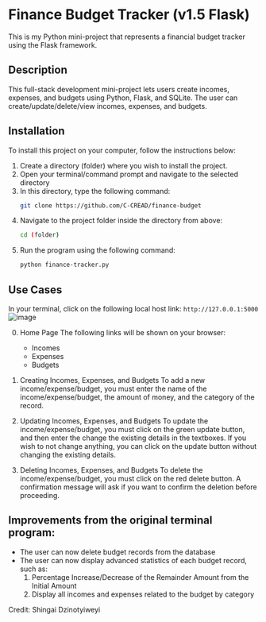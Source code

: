 # Finance Budget Tracker (v1.5 Flask)
This is my Python mini-project that represents a financial budget tracker using the Flask framework.


## Description
This full-stack development mini-project lets users create incomes, expenses, and budgets using Python, Flask, and SQLite. 
The user can create/update/delete/view incomes, expenses, and budgets.

## Installation
To install this project on your computer, follow the instructions below:
1. Create a directory (folder) where you wish to install the project.
2. Open your terminal/command prompt and navigate to the selected directory
3. In this directory, type the following command:
     ```sh
     git clone https://github.com/C-CREAD/finance-budget
     ```
4. Navigate to the project folder inside the directory from above:
     ```sh
     cd (folder)
     ```
5. Run the program using the following command:
     ```sh
     python finance-tracker.py 
     ```



## Use Cases
In your terminal, click on the following local host link: 
     ```
     http://127.0.0.1:5000
     ```
     ![image](https://github.com/user-attachments/assets/ea87e40a-8ba9-49d9-956b-2d4a415c8516)



0. Home Page
   The following links will be shown on your browser:
     - Incomes
     - Expenses
     - Budgets


1. Creating Incomes, Expenses, and Budgets
   To add a new income/expense/budget, you must enter the name of the income/expense/budget, the amount of money, and the category of the record.



2. Updating Incomes, Expenses, and Budgets
   To update the income/expense/budget, you must click on the green update button, and then enter the change the existing details in the textboxes. If you wish to not change anything, you can click on the update button without changing the existing details.
   


3. Deleting Incomes, Expenses, and Budgets
   To delete the income/expense/budget, you must click on the red delete button. A confirmation message will ask if you want to confirm the deletion before proceeding. 



## Improvements from the original terminal program:
- The user can now delete budget records from the database
- The user can now display advanced statistics of each budget record, such as:
     1. Percentage Increase/Decrease of the Remainder Amount from the Initial Amount
     2. Display all incomes and expenses related to the budget by category  

    
Credit: 
Shingai Dzinotyiweyi
